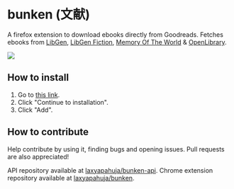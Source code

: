 # bunken (文献)

A firefox extension to download ebooks directly from Goodreads. Fetches ebooks from [LibGen](http://libgen.is), [LibGen Fiction](http://libgen.is/fiction), [Memory Of The World](http://library.memoryoftheworld.org) & [OpenLibrary](https://openlibrary.org).

![](https://media.discordapp.net/attachments/706928005313855620/847449469381509130/unknown.png?width=970&height=701)

## How to install

1. Go to [this link](https://karasu.xyz/bunken).
2. Click "Continue to installation".
3. Click "Add".

## How to contribute

Help contribute by using it, finding bugs and opening issues. Pull requests are also appreciated!

API repository available at [laxyapahuja/bunken-api](https://github.com/laxyapahuja/bunken-api).
Chrome extension repository available at [laxyapahuja/bunken](https://github.com/laxyapahuja/bunken).
